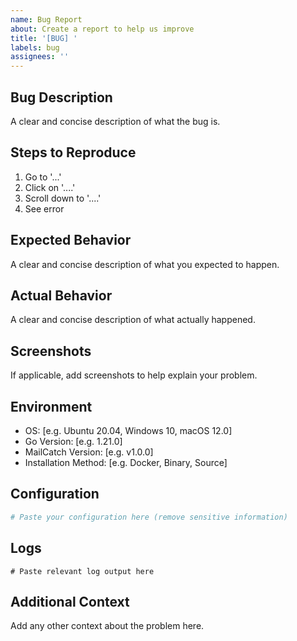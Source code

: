 ```yaml
---
name: Bug Report
about: Create a report to help us improve
title: '[BUG] '
labels: bug
assignees: ''
---
```


## Bug Description
A clear and concise description of what the bug is.

## Steps to Reproduce
1. Go to '...'
2. Click on '....'
3. Scroll down to '....'
4. See error

## Expected Behavior
A clear and concise description of what you expected to happen.

## Actual Behavior
A clear and concise description of what actually happened.

## Screenshots
If applicable, add screenshots to help explain your problem.

## Environment
- OS: [e.g. Ubuntu 20.04, Windows 10, macOS 12.0]
- Go Version: [e.g. 1.21.0]
- MailCatch Version: [e.g. v1.0.0]
- Installation Method: [e.g. Docker, Binary, Source]

## Configuration
```yaml
# Paste your configuration here (remove sensitive information)
```

## Logs
```
# Paste relevant log output here
```

## Additional Context
Add any other context about the problem here.